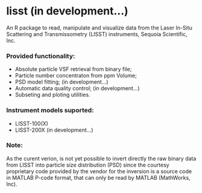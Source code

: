 
# lisst (in development...)

An R package to read, manipulate and visualize data from the Laser In-Situ Scattering and Transmissometry (LISST) instruments, Sequoia Scientific, Inc.

### Provided functionality:
- Absolute particle VSF retrieval from binary file;
- Particle number concentraton from ppm Volume;
- PSD model fitting; (in development...)
- Automatic data quality control; (in development...)
- Subseting and ploting utilities.

### Instrument models suported:
- LISST-100(X)
- LISST-200X (in development...)

### Note:
As the curent verion, is not yet possible to invert directly the raw binary data from LISST into particle size distribution (PSD) since the courtesy proprietary code provided by the vendor for the inversion is a source code in MATLAB P-code format, that can only be read by MATLAB (MathWorks, Inc).
